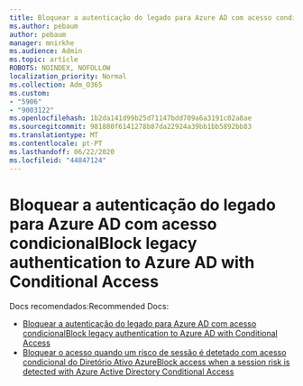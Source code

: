 ```yaml
---
title: Bloquear a autenticação do legado para Azure AD com acesso condicional
ms.author: pebaum
author: pebaum
manager: mnirkhe
ms.audience: Admin
ms.topic: article
ROBOTS: NOINDEX, NOFOLLOW
localization_priority: Normal
ms.collection: Adm_O365
ms.custom:
- "5906"
- "9003122"
ms.openlocfilehash: 1b2da141d99b25d71147bdd709a6a3191c02a8ae
ms.sourcegitcommit: 981880f6141278b87da22924a39bb1bb5892bb83
ms.translationtype: MT
ms.contentlocale: pt-PT
ms.lasthandoff: 06/22/2020
ms.locfileid: "44847124"
---
```

# <a name="block-legacy-authentication-to-azure-ad-with-conditional-access"></a><span data-ttu-id="39584-102">Bloquear a autenticação do legado para Azure AD com acesso condicional</span><span class="sxs-lookup"><span data-stu-id="39584-102">Block legacy authentication to Azure AD with Conditional Access</span></span>

<span data-ttu-id="39584-103">Docs recomendados:</span><span class="sxs-lookup"><span data-stu-id="39584-103">Recommended Docs:</span></span>

- [<span data-ttu-id="39584-104">Bloquear a autenticação do legado para Azure AD com acesso condicional</span><span class="sxs-lookup"><span data-stu-id="39584-104">Block legacy authentication to Azure AD with Conditional Access</span></span>](https://docs.microsoft.com/azure/active-directory/conditional-access/block-legacy-authentication#next-steps)
- [<span data-ttu-id="39584-105">Bloquear o acesso quando um risco de sessão é detetado com acesso condicional do Diretório Ativo Azure</span><span class="sxs-lookup"><span data-stu-id="39584-105">Block access when a session risk is detected with Azure Active Directory Conditional Access</span></span>](https://docs.microsoft.com/azure/active-directory/conditional-access/app-sign-in-risk)
